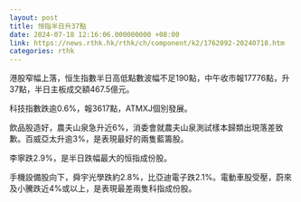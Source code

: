 ```yaml
---
layout: post
title: 恒指半日升37點
date: 2024-07-18 12:16:06.000000000 +08:00
link: https://news.rthk.hk/rthk/ch/component/k2/1762092-20240718.htm
categories: rthk
---
```


港股窄幅上落，恒生指數半日高低點數波幅不足190點，中午收市報17776點，升37點，半日主板成交額467.5億元。

科技指數跌逾0.6%，報3617點，ATMXJ個別發展。

飲品股造好，農夫山泉急升近6%，消委會就農夫山泉測試樣本歸類出現落差致歉。百威亞太升逾3%，是表現最好的兩隻藍籌股。

李寧跌2.9%，是半日跌幅最大的恒指成份股。

手機設備股向下，舜宇光學跌約2.8%，比亞迪電子跌2.1%。電動車股受壓，蔚來及小騰跌近4%或以上，是表現最差兩隻科指成份股。

